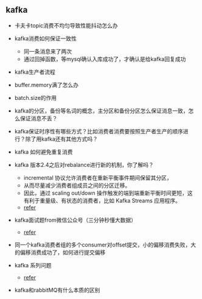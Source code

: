 ## kafka
- 卡夫卡topic消费不均匀导致性能抖动怎么办

- kafka消费如何保证一致性
    - 同一条消息来了两次
    - 通过回掉函数，等mysql确认入库成功了，才确认是给kafka回复成功

- kafka生产者流程
- buffer.memory满了怎么办
- batch.size的作用
- kafka的分区，备份等名词的概念，主分区和备份分区怎么保证消息一致，怎么保证消息不丢？
- kafka保证时序性有哪些方式？比如消费者消费要按照生产者生产的顺序进行？除了用kafka还有其他方式吗？
- kafka 如何避免重复消费
- kafka 版本2.4之后对rebalance进行新的机制，你了解吗？
  - incremental 协议允许消费者在重新平衡事件期间保留其分区，
  - 从而尽量减少消费者组成员之间的分区迁移。
  - 因此，通过 scaling out/down 操作触发的端到端重新平衡时间更短，这有利于重量级、有状态的消费者，比如 Kafka Streams 应用程序。
  - [refer]()
- kafka面试题from微信公众号（三分钟秒懂大数据）
  - [refer](https://mp.weixin.qq.com/s/O_1ztfA8CLcYXLdxTa7tgw)
- 同一个kafka消费者组的多个consumer对offset提交，小的偏移消费失败，大的偏移消费成功了，如何进行提交偏移

- kafka 系列问题
  - [refer](https://mp.weixin.qq.com/s/8OAQzZ5jZYV2Fvtg0pfZoQ)
- kafka和rabbitMQ有什么本质的区别